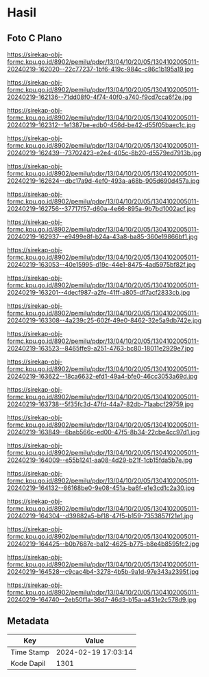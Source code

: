 # Hasil

## Foto C Plano

https://sirekap-obj-formc.kpu.go.id/8902/pemilu/pdpr/13/04/10/20/05/1304102005011-20240219-162020--22c77237-1bf6-419c-984c-c86c1b195a19.jpg

https://sirekap-obj-formc.kpu.go.id/8902/pemilu/pdpr/13/04/10/20/05/1304102005011-20240219-162136--71dd08f0-4f74-40f0-a740-f9cd7cca6f2e.jpg

https://sirekap-obj-formc.kpu.go.id/8902/pemilu/pdpr/13/04/10/20/05/1304102005011-20240219-162312--1e1387be-edb0-456d-be42-d55f05baec1c.jpg

https://sirekap-obj-formc.kpu.go.id/8902/pemilu/pdpr/13/04/10/20/05/1304102005011-20240219-162439--73702423-e2e4-405c-8b20-d5579ed7913b.jpg

https://sirekap-obj-formc.kpu.go.id/8902/pemilu/pdpr/13/04/10/20/05/1304102005011-20240219-162624--dbc17a9d-4ef0-493a-a68b-905d690d457a.jpg

https://sirekap-obj-formc.kpu.go.id/8902/pemilu/pdpr/13/04/10/20/05/1304102005011-20240219-162756--37717f57-d60a-4e66-895a-9b7bd1002acf.jpg

https://sirekap-obj-formc.kpu.go.id/8902/pemilu/pdpr/13/04/10/20/05/1304102005011-20240219-162937--e9499e8f-b24a-43a8-ba85-360e19866bf1.jpg

https://sirekap-obj-formc.kpu.go.id/8902/pemilu/pdpr/13/04/10/20/05/1304102005011-20240219-163053--40e15995-d19c-44e1-8475-4ad5975bf82f.jpg

https://sirekap-obj-formc.kpu.go.id/8902/pemilu/pdpr/13/04/10/20/05/1304102005011-20240219-163201--4decf987-a2fe-41ff-a805-df7acf2833cb.jpg

https://sirekap-obj-formc.kpu.go.id/8902/pemilu/pdpr/13/04/10/20/05/1304102005011-20240219-163308--4a239c25-602f-49e0-8462-32e5a9db742e.jpg

https://sirekap-obj-formc.kpu.go.id/8902/pemilu/pdpr/13/04/10/20/05/1304102005011-20240219-163523--8465ffe9-a251-4763-bc80-18011e2929e7.jpg

https://sirekap-obj-formc.kpu.go.id/8902/pemilu/pdpr/13/04/10/20/05/1304102005011-20240219-163622--18ca6632-efd1-49a4-bfe0-46cc3053a69d.jpg

https://sirekap-obj-formc.kpu.go.id/8902/pemilu/pdpr/13/04/10/20/05/1304102005011-20240219-163738--5f35fc3d-47fd-44a7-82db-71aabcf29759.jpg

https://sirekap-obj-formc.kpu.go.id/8902/pemilu/pdpr/13/04/10/20/05/1304102005011-20240219-163849--6bab566c-ed00-47f5-8b34-22cbe4cc97d1.jpg

https://sirekap-obj-formc.kpu.go.id/8902/pemilu/pdpr/13/04/10/20/05/1304102005011-20240219-164009--e55b1241-aa08-4d29-b21f-1cb15fda5b7e.jpg

https://sirekap-obj-formc.kpu.go.id/8902/pemilu/pdpr/13/04/10/20/05/1304102005011-20240219-164132--86168be0-9e08-451a-ba6f-e1e3cd1c2a30.jpg

https://sirekap-obj-formc.kpu.go.id/8902/pemilu/pdpr/13/04/10/20/05/1304102005011-20240219-164304--d39882a5-bf18-47f5-b159-7353857f21e1.jpg

https://sirekap-obj-formc.kpu.go.id/8902/pemilu/pdpr/13/04/10/20/05/1304102005011-20240219-164425--b0b7687e-ba12-4625-b775-b8e4b8595fc2.jpg

https://sirekap-obj-formc.kpu.go.id/8902/pemilu/pdpr/13/04/10/20/05/1304102005011-20240219-164528--c9cac4b4-3278-4b5b-9a1d-97e343a2395f.jpg

https://sirekap-obj-formc.kpu.go.id/8902/pemilu/pdpr/13/04/10/20/05/1304102005011-20240219-164740--2eb50f1a-36d7-46d3-b15a-a431e2c578d9.jpg


## Metadata

| Key        | Value               |
| ---------- | ------------------- |
| Time Stamp | 2024-02-19 17:03:14 |
| Kode Dapil | 1301                |



